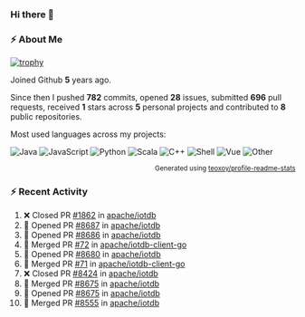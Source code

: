 ### Hi there 👋

### :zap: About Me

[![trophy](https://github-profile-trophy.vercel.app/?username=HTHou&theme=onedark)](https://github.com/ryo-ma/github-profile-trophy)
   
Joined Github **5** years ago.

Since then I pushed **782** commits, opened **28** issues, submitted **696** pull requests, received **1** stars across **5** personal projects and contributed to **8** public repositories.

Most used languages across my projects:

![Java](https://img.shields.io/static/v1?style=flat-square&label=%E2%A0%80&color=555&labelColor=%23b07219&message=Java%EF%B8%B194.4%25)
![JavaScript](https://img.shields.io/static/v1?style=flat-square&label=%E2%A0%80&color=555&labelColor=%23f1e05a&message=JavaScript%EF%B8%B11.4%25)
![Python](https://img.shields.io/static/v1?style=flat-square&label=%E2%A0%80&color=555&labelColor=%233572A5&message=Python%EF%B8%B10.7%25)
![Scala](https://img.shields.io/static/v1?style=flat-square&label=%E2%A0%80&color=555&labelColor=%23c22d40&message=Scala%EF%B8%B10.6%25)
![C++](https://img.shields.io/static/v1?style=flat-square&label=%E2%A0%80&color=555&labelColor=%23f34b7d&message=C%2B%2B%EF%B8%B10.6%25)
![Shell](https://img.shields.io/static/v1?style=flat-square&label=%E2%A0%80&color=555&labelColor=%2389e051&message=Shell%EF%B8%B10.4%25)
![Vue](https://img.shields.io/static/v1?style=flat-square&label=%E2%A0%80&color=555&labelColor=%2341b883&message=Vue%EF%B8%B10.3%25)
![Other](https://img.shields.io/static/v1?style=flat-square&label=%E2%A0%80&color=555&labelColor=%23ededed&message=Other%EF%B8%B11.2%25)

<p align="right"><sub>Generated using <a href="https://github.com/marketplace/actions/profile-readme-stats">teoxoy/profile-readme-stats</a></sub></p>


<!--![](https://github.com/HTHou/HTHou/blob/output/github-contribution-grid-snake.svg)-->

<!--![Haonan Hou's github stats](https://github-readme-stats.vercel.app/api?username=HTHou&count_private=true&show_icons=true&theme=onedark)-->

<!--![Haonan Hou's wakatime stats](https://github-readme-stats.vercel.app/api/wakatime?username=HTHou&layout=compact&theme=onedark)-->

<!--![Top Langs](https://github-readme-stats.vercel.app/api/top-langs/?username=HTHou&theme=onedark&layout=compact)-->

### :zap: Recent Activity
<!--START_SECTION:activity-->
1. ❌ Closed PR [#1862](https://github.com/apache/iotdb/pull/1862) in [apache/iotdb](https://github.com/apache/iotdb)
2. 💪 Opened PR [#8687](https://github.com/apache/iotdb/pull/8687) in [apache/iotdb](https://github.com/apache/iotdb)
3. 💪 Opened PR [#8686](https://github.com/apache/iotdb/pull/8686) in [apache/iotdb](https://github.com/apache/iotdb)
4. 🎉 Merged PR [#72](https://github.com/apache/iotdb-client-go/pull/72) in [apache/iotdb-client-go](https://github.com/apache/iotdb-client-go)
5. 💪 Opened PR [#8680](https://github.com/apache/iotdb/pull/8680) in [apache/iotdb](https://github.com/apache/iotdb)
6. 🎉 Merged PR [#71](https://github.com/apache/iotdb-client-go/pull/71) in [apache/iotdb-client-go](https://github.com/apache/iotdb-client-go)
7. ❌ Closed PR [#8424](https://github.com/apache/iotdb/pull/8424) in [apache/iotdb](https://github.com/apache/iotdb)
8. 🎉 Merged PR [#8675](https://github.com/apache/iotdb/pull/8675) in [apache/iotdb](https://github.com/apache/iotdb)
9. 💪 Opened PR [#8675](https://github.com/apache/iotdb/pull/8675) in [apache/iotdb](https://github.com/apache/iotdb)
10. 🎉 Merged PR [#8555](https://github.com/apache/iotdb/pull/8555) in [apache/iotdb](https://github.com/apache/iotdb)
<!--END_SECTION:activity-->

<!--
**HTHou/HTHou** is a ✨ _special_ ✨ repository because its `README.md` (this file) appears on your GitHub profile.

Here are some ideas to get you started:

- 🔭 I’m currently working on ...
- 🌱 I’m currently learning ...
- 👯 I’m looking to collaborate on ...
- 🤔 I’m looking for help with ...
- 💬 Ask me about ...
- 📫 How to reach me: ...
- 😄 Pronouns: ...
- ⚡ Fun fact: ...
-->
